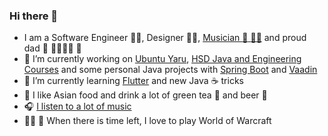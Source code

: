### Hi there 👋

- I am a Software Engineer :man_technologist:, Designer :man_artist:, [Musician :guitar: :singer:](https://deafdive.bandcamp.com/releases) and proud dad :sparkling_heart: :family_man_woman_girl_girl: :unicorn:
- 🔭 I’m currently working on [Ubuntu Yaru](https://github.com/ubuntu/yaru), [HSD Java and Engineering Courses](https://github.com/hs-duesseldorf) and some personal Java projects with [Spring Boot](https://spring.io/projects/spring-boot) and [Vaadin](https://vaadin.com/)
- 🌱 I’m currently learning [Flutter](https://flutter.dev) and new Java :coffee: tricks
- :ramen: I like Asian food and drink a lot of green tea :tea: and beer :beer:
- :headphones: [I listen to a lot of music](https://open.spotify.com/user/frederik-f?si=084df532fe2c4b05)
- :elf_man: :elf: When there is time left, I love to play World of Warcraft
